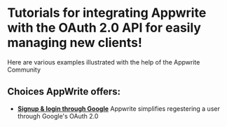 # Tutorials for integrating Appwrite with the OAuth 2.0 API for easily managing new clients!  
Here are various examples illustrated with the help of the Appwrite Community  

## Choices AppWrite offers:

- [**Signup & login through Google**](OAuth-Google/README.md) 
  Appwrite simplifies regestering a user through Google's OAuth 2.0
